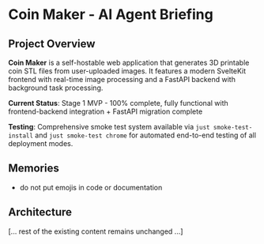 # Coin Maker - AI Agent Briefing

## Project Overview

**Coin Maker** is a self-hostable web application that generates 3D printable coin STL files from user-uploaded images. It features a modern SvelteKit frontend with real-time image processing and a FastAPI backend with background task processing.

**Current Status**: Stage 1 MVP - 100% complete, fully functional with frontend-backend integration + FastAPI migration complete

**Testing**: Comprehensive smoke test system available via `just smoke-test-install` and `just smoke-test chrome` for automated end-to-end testing of all deployment modes.

## Memories

- do not put emojis in code or documentation

## Architecture

[... rest of the existing content remains unchanged ...]